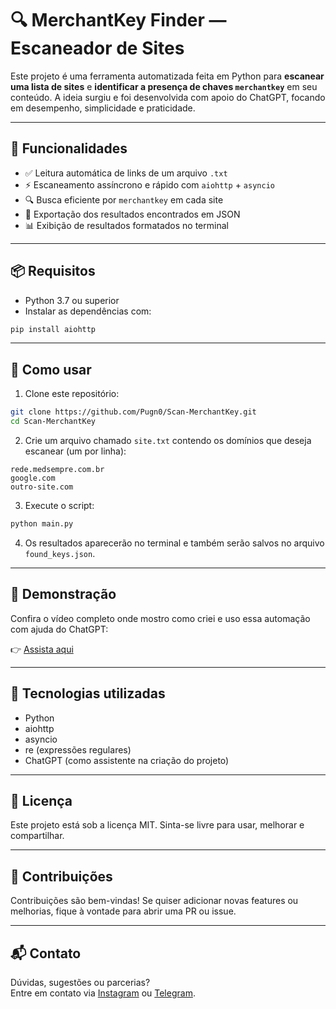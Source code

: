 
# 🔍  MerchantKey Finder — Escaneador de Sites

Este projeto é uma ferramenta automatizada feita em Python para **escanear uma lista de sites** e **identificar a presença de chaves `merchantkey`** em seu conteúdo. A ideia surgiu e foi desenvolvida com apoio do ChatGPT, focando em desempenho, simplicidade e praticidade.

---

## 🚀 Funcionalidades

- ✅ Leitura automática de links de um arquivo `.txt`
- ⚡ Escaneamento assíncrono e rápido com `aiohttp` + `asyncio`
- 🔍 Busca eficiente por `merchantkey` em cada site
- 💾 Exportação dos resultados encontrados em JSON
- 📊 Exibição de resultados formatados no terminal

---

## 📦 Requisitos

- Python 3.7 ou superior
- Instalar as dependências com:

```bash
pip install aiohttp
```

---

## 📁 Como usar

1. Clone este repositório:

```bash
git clone https://github.com/Pugn0/Scan-MerchantKey.git
cd Scan-MerchantKey
```

2. Crie um arquivo chamado `site.txt` contendo os domínios que deseja escanear (um por linha):

```
rede.medsempre.com.br
google.com
outro-site.com
```

3. Execute o script:

```bash
python main.py
```

4. Os resultados aparecerão no terminal e também serão salvos no arquivo `found_keys.json`.

---

## 🎥 Demonstração

Confira o vídeo completo onde mostro como criei e uso essa automação com ajuda do ChatGPT:

👉 [Assista aqui](https://youtube.com/seu-video-aqui)

---

## 🧠 Tecnologias utilizadas

- Python
- aiohttp
- asyncio
- re (expressões regulares)
- ChatGPT (como assistente na criação do projeto)

---

## 📄 Licença

Este projeto está sob a licença MIT. Sinta-se livre para usar, melhorar e compartilhar.

---

## 🤝 Contribuições

Contribuições são bem-vindas! Se quiser adicionar novas features ou melhorias, fique à vontade para abrir uma PR ou issue.

---

## 📬 Contato

Dúvidas, sugestões ou parcerias?  
Entre em contato via [Instagram](https://instagram.com/seuuser) ou [Telegram](https://t.me/seulink).
